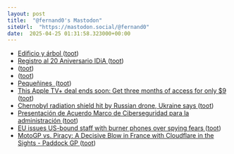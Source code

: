```yaml
---
layout: post
title:  "@fernand0's Mastodon"
siteUrl:  "https://mastodon.social/@fernand0"
date:  2025-04-25 01:31:58.323000+00:00
---
```

*  [Edificio y árbol ](https://www.flickr.com/photos/fernand0/54448771169) ([toot](https://mastodon.social/@fernand0/114396018660004183))
*  [Registro al 20 Aniversario IDiA ](https://idia.es/registro-al-20-aniversario-idia) ([toot](https://mastodon.social/@fernand0/114396016131206555))
*  [ ](https://mastodon.social/users/fernand0/statuses/114394160486569829/activity) ([toot](https://mastodon.social/users/fernand0/statuses/114394160486569829/activity))
*  [ ](https://masto.es/@macosas) ([toot](https://mastodon.social/@fernand0/114394160307771905))
*  [Pequeñines  ](https://avecesunafoto.wordpress.com/2025/04/23/pequenines) ([toot](https://mastodon.social/@fernand0/114394107402079162))
*  [This Apple TV+ deal ends soon: Get three months of access for only $9 ](https://www.engadget.com/deals/three-months-of-apple-tv-drops-to-only-9-193009187.html?_fsig=QJu5_hH1vtAoQi1r9U3bsA--~) ([toot](https://mastodon.social/@fernand0/114394037954286844))
*  [Chernobyl radiation shield hit by Russian drone, Ukraine says ](https://www.bbc.com/news/articles/cwyjvkggdnq) ([toot](https://mastodon.social/@fernand0/114393905251960094))
*  [Presentación de Acuerdo Marco de Ciberseguridad para la administración  ](https://www.diariodelaltoaragon.es/noticias/huesca/2025/04/15/presentacion-de-acuerdo-marco-de-ciberseguridad-para-la-administracion-1815851-daa.html) ([toot](https://mastodon.social/@fernand0/114393622751121742))
*  [EU issues US-bound staff with burner phones over spying fears ](https://www.ft.com/content/20d0678a-41b2-468d-ac10-14ce1eae357) ([toot](https://mastodon.social/@fernand0/114393418550425939))
*  [MotoGP vs. Piracy: A Decisive Blow in France with Cloudflare in the Sights - Paddock GP ](https://paddock-gp.com/en/motogp-vs-piratage-un-coup-decisif-en-france-avec-cloudflare-dans-le-viseur) ([toot](https://mastodon.social/@fernand0/114393237241519310))
